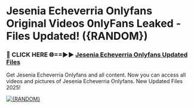 # Jesenia Echeverria Onlyfans Original Videos 0nlyFans Leaked - Files Updated! ({RANDOM})

<h3>🔴 CLICK HERE 🌐==►► <a href="https://betterlinks.top/A2PfLJ" rel="nofollow">Jesenia Echeverria Onlyfans Updated Files</a></h3>

Get Jesenia Echeverria Onlyfans and all content. Now you can access all videos and pictures of Jesenia Echeverria Onlyfans. New Updated Files 2025!

[![{RANDOM}](https://i.imgur.com/ppqm5kG.gif)](https://betterlinks.top/A2PfLJ)